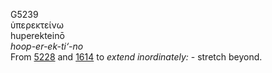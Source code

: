 G5239  
ὑπερεκτείνω  
huperekteinō  
*hoop-er-ek-ti‘-no*  
From [5228](g5228) and [1614](g1614) to *extend* *inordinately:* -
stretch beyond.  
